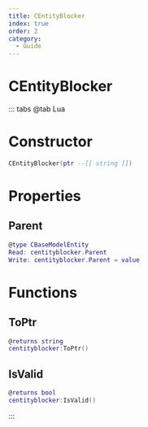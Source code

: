 ```yaml
---
title: CEntityBlocker
index: true
order: 2
category:
  - Guide
---
```


# CEntityBlocker

::: tabs
@tab Lua
# Constructor
```lua
CEntityBlocker(ptr --[[ string ]])
```
# Properties
## Parent 
```lua
@type CBaseModelEntity
Read: centityblocker.Parent
Write: centityblocker.Parent = value
```
# Functions
## ToPtr
```lua
@returns string
centityblocker:ToPtr()
```
## IsValid
```lua
@returns bool
centityblocker:IsValid()
```

:::